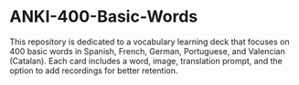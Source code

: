 # ANKI-400-Basic-Words
This repository is dedicated to a vocabulary learning deck that focuses on 400 basic words in Spanish, French, German, Portuguese, and Valencian (Catalan). Each card includes a word, image, translation prompt, and the option to add recordings for better retention.
